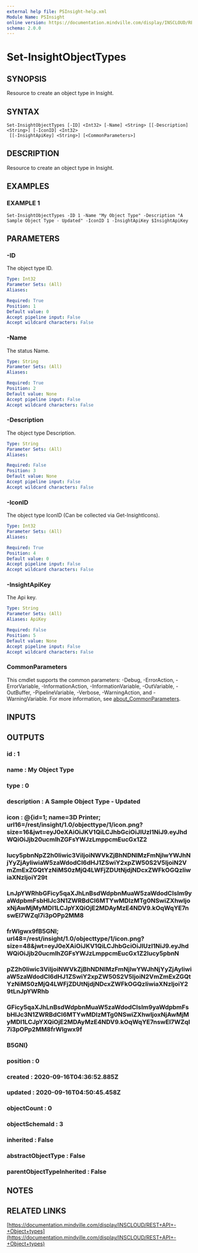 ```yaml
---
external help file: PSInsight-help.xml
Module Name: PSInsight
online version: https://documentation.mindville.com/display/INSCLOUD/REST+API+-+Object+types
schema: 2.0.0
---
```


# Set-InsightObjectTypes

## SYNOPSIS
Resource to create an object type in Insight.

## SYNTAX

```
Set-InsightObjectTypes [-ID] <Int32> [-Name] <String> [[-Description] <String>] [-IconID] <Int32>
 [[-InsightApiKey] <String>] [<CommonParameters>]
```

## DESCRIPTION
Resource to create an object type in Insight.

## EXAMPLES

### EXAMPLE 1
```
Set-InsightObjectTypes -ID 1 -Name "My Object Type" -Description "A Sample Object Type - Updated" -IconID 1 -InsightApiKey $InsightApiKey
```

## PARAMETERS

### -ID
The object type ID.

```yaml
Type: Int32
Parameter Sets: (All)
Aliases:

Required: True
Position: 1
Default value: 0
Accept pipeline input: False
Accept wildcard characters: False
```

### -Name
The status Name.

```yaml
Type: String
Parameter Sets: (All)
Aliases:

Required: True
Position: 2
Default value: None
Accept pipeline input: False
Accept wildcard characters: False
```

### -Description
The object type Description.

```yaml
Type: String
Parameter Sets: (All)
Aliases:

Required: False
Position: 3
Default value: None
Accept pipeline input: False
Accept wildcard characters: False
```

### -IconID
The object type IconID (Can be collected via Get-InsightIcons).

```yaml
Type: Int32
Parameter Sets: (All)
Aliases:

Required: True
Position: 4
Default value: 0
Accept pipeline input: False
Accept wildcard characters: False
```

### -InsightApiKey
The Api key.

```yaml
Type: String
Parameter Sets: (All)
Aliases: ApiKey

Required: False
Position: 5
Default value: None
Accept pipeline input: False
Accept wildcard characters: False
```

### CommonParameters
This cmdlet supports the common parameters: -Debug, -ErrorAction, -ErrorVariable, -InformationAction, -InformationVariable, -OutVariable, -OutBuffer, -PipelineVariable, -Verbose, -WarningAction, and -WarningVariable. For more information, see [about_CommonParameters](http://go.microsoft.com/fwlink/?LinkID=113216).

## INPUTS

## OUTPUTS

### id                        : 1
### name                      : My Object Type
### type                      : 0
### description               : A Sample Object Type - Updated
### icon                      : @{id=1; name=3D Printer; url16=/rest/insight/1.0/objecttype/1/icon.png?size=16&jwt=eyJ0eXAiOiJKV1QiLCJhbGciOiJIUzI1NiJ9.eyJhdWQiOiJjb20ucmlhZGFsYWJzLmppcmEucGx1Z2
### lucy5pbnNpZ2h0Iiwic3ViIjoiNWVkZjBhNDNlMzFmNjIwYWJhNjYyZjAyIiwiaW5zaWdodCI6dHJ1ZSwiY2xpZW50S2V5IjoiN2VmZmExZGQtYzNiMS0zMjQ4LWFjZDUtNjdjNDcxZWFkOGQzIiwiaXNzIjoiY29t
### LnJpYWRhbGFicy5qaXJhLnBsdWdpbnMuaW5zaWdodCIsIm9yaWdpbmFsbHlJc3N1ZWRBdCI6MTYwMDIzMTg0NSwiZXhwIjoxNjAwMjMyMDI1LCJpYXQiOjE2MDAyMzE4NDV9.kOqWqYE7nswEI7WZql7i3pOPp2MM8
### frWlgwx9fB5GNI; url48=/rest/insight/1.0/objecttype/1/icon.png?size=48&jwt=eyJ0eXAiOiJKV1QiLCJhbGciOiJIUzI1NiJ9.eyJhdWQiOiJjb20ucmlhZGFsYWJzLmppcmEucGx1Z2lucy5pbnN
### pZ2h0Iiwic3ViIjoiNWVkZjBhNDNlMzFmNjIwYWJhNjYyZjAyIiwiaW5zaWdodCI6dHJ1ZSwiY2xpZW50S2V5IjoiN2VmZmExZGQtYzNiMS0zMjQ4LWFjZDUtNjdjNDcxZWFkOGQzIiwiaXNzIjoiY29tLnJpYWRhb
### GFicy5qaXJhLnBsdWdpbnMuaW5zaWdodCIsIm9yaWdpbmFsbHlJc3N1ZWRBdCI6MTYwMDIzMTg0NSwiZXhwIjoxNjAwMjMyMDI1LCJpYXQiOjE2MDAyMzE4NDV9.kOqWqYE7nswEI7WZql7i3pOPp2MM8frWlgwx9f
### B5GNI}
### position                  : 0
### created                   : 2020-09-16T04:36:52.885Z
### updated                   : 2020-09-16T04:50:45.458Z
### objectCount               : 0
### objectSchemaId            : 3
### inherited                 : False
### abstractObjectType        : False
### parentObjectTypeInherited : False
## NOTES

## RELATED LINKS

[https://documentation.mindville.com/display/INSCLOUD/REST+API+-+Object+types](https://documentation.mindville.com/display/INSCLOUD/REST+API+-+Object+types)

